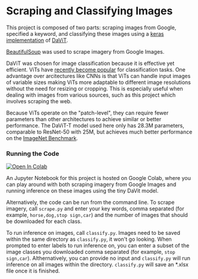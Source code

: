# Scraping and Classifying Images

This project is composed of two parts: scraping images from Google, specified a keyword, and classifying these images using a [keras implementation](https://github.com/leondgarse/keras_cv_attention_models/tree/main/keras_cv_attention_models/davit) of [DaViT](https://github.com/dingmyu/davit).

[BeautifulSoup](https://pypi.org/project/beautifulsoup4/) was used to scrape imagery from Google Images.

DaViT was chosen for image classification because it is effective yet efficient. ViTs have [recently become popular](https://viso.ai/deep-learning/vision-transformer-vit/) for classification tasks. One advantage over arcitectures like CNNs is that ViTs can handle input images of variable sizes making ViTs more adaptable to different image resolutions without the need for resizing or cropping. This is especially useful when dealing with images from various sources, such as this project which involves scraping the web. 

Because ViTs operate on the "patch-level", they can require fewer parameters than other architectures to achieve similar or better performance. The DaViT-T model used here only has 28.3M parameters, comparable to ResNet-50 with 25M, but achieves much better performance on the [ImageNet Benchmark](https://paperswithcode.com/sota/image-classification-on-imagenet). 


### Running the Code

[![Open In Colab](https://colab.research.google.com/assets/colab-badge.svg)](https://colab.research.google.com/github/kittyschulz/scraped_image_classification/blob/main/scrape_and_classify.ipynb)

An Jupyter Notebook for this project is hosted on Google Colab, where you can play around with both scraping imagery from Google Images and running inference on these images using the tiny DaVit model.

Alternatively, the code can be run from the command line. To scrape imagery, call `scrape.py` and enter your key words, comma separated (for example, `horse,dog,stop sign,car`) and the number of images that should be downloaded for each class.

To run inference on images, call `classify.py`. Images need to be saved within the same directory as `classify.py`, it won't go looking. When prompted to enter labels to run inference on, you can enter a subset of the image classes you downloaded comma separated (for example, `stop sign,car`). Althernatively, you can provide no input and `classify.py` will run inference on all images within the directory. `classify.py` will save an *.xlsx file once it is finished.

